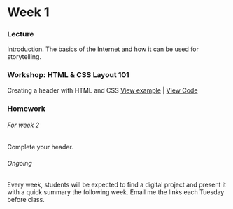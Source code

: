 # Week 1

### Lecture

Introduction. The basics of the Internet and how it can be used for storytelling.

### Workshop: HTML & CSS Layout 101  

Creating a header with HTML and CSS
[View example](http://rodrigodebenito.github.io/icp-design-and-code/week-1/workshop/) | [View Code](https://github.com/rodrigodebenito/icp-design-and-code/tree/gh-pages/week-1/workshop)

### Homework

###### For week 2
Complete your header.

###### Ongoing
Every week, students will be expected to find a digital project and present it with a quick summary the following week.
Email me the links each Tuesday before class.
